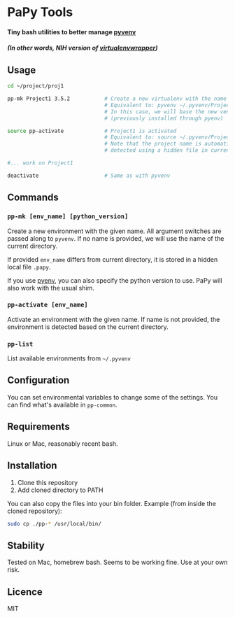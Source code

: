 # PaPy Tools

#### Tiny bash utilities to better manage [pyvenv](https://docs.python.org/3/library/venv.html)

##### (In other words, NIH version of [virtualenvwrapper](https://virtualenvwrapper.readthedocs.io/en/latest/))


## Usage

```sh
cd ~/project/proj1

pp-mk Project1 3.5.2           # Create a new virtualenv with the name "Project1"
                               # Equivalent to: pyvenv ~/.pyvenv/Project1
                               # In this case, we will base the new venv on Python 3.5.2
                               # (previously installed through pyenv)

source pp-activate             # Project1 is activated
                               # Equivalent to: source ~/.pyvenv/Project1/bin/activate
                               # Note that the project name is automatically
                               # detected using a hidden file in current directory

#... work on Project1

deactivate                     # Same as with pyvenv
```

## Commands

### `pp-mk [env_name] [python_version]`
Create a new environment with the given name. All argument switches are passed along to `pyvenv`.
If no name is provided, we will use the name of the current directory.

If provided `env_name` differs from current directory, it is stored in a hidden local file `.papy`.

If you use [pyenv](https://github.com/yyuu/pyenv), you can also specify the python version to use.
PaPy will also work with the usual shim.

### `pp-activate [env_name]`
Activate an environment with the given name. If name is not provided, the environment is detected
based on the current directory.

### `pp-list`
List available environments from `~/.pyvenv`

## Configuration

You can set environmental variables to change some of the settings. You can find what's available
in `pp-common`.

## Requirements

Linux or Mac, reasonably recent bash.

## Installation

1. Clone this repository
2. Add cloned directory to PATH

You can also copy the files into your bin folder. Example (from inside the cloned repository):

```sh
sudo cp ./pp-* /usr/local/bin/
```

## Stability

Tested on Mac, homebrew bash. Seems to be working fine.
Use at your own risk.

## Licence

MIT
